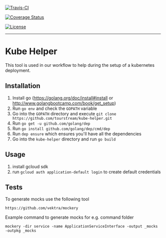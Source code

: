 [![Travis-CI][travis-image]][travis-url]

[![Coverage Status][coveralls-image]][coveralls-url]

[![License][license-image]][license-url]

***

# Kube Helper

This tool is used in our workflow to help during the setup of a kubernetes deployment.

## Installation

1. Install go (https://golang.org/doc/install#install or http://www.golangbootcamp.com/book/get_setup) 
2. Run `go env` and check the `GOPATH` variable
3. Go into the `GOPATH` directory and execute `git clone https://github.com/tourstream/kube-helper.git`
4. Run `go get -u github.com/golang/dep`
5. Run `go install github.com/golang/dep/cmd/dep`
6. Run `dep ensure` which ensures you'll have all the dependencies
7. Go into the `kube-helper` directory and run `go build`

## Usage

1. install gcloud sdk
2. run `gcloud auth application-default login` to create default credentials

[coveralls-image]: https://coveralls.io/repos/github/tourstream/kube-helper/badge.svg
[coveralls-url]: https://coveralls.io/github/tourstream/kube-helper

[travis-image]: https://travis-ci.org/tourstream/kube-helper.svg?branch=master
[travis-url]: https://travis-ci.org/tourstream/kube-helper

[license-image]: https://img.shields.io/github/license/tourstream/kube-helper.svg?style=flat-square
[license-url]: https://github.com/tourstream/kube-helper/blob/master/LICENSE

## Tests

To generate mocks use the following tool

    https://github.com/vektra/mockery


Example command to generate mocks for e.g. command folder

    mockery -dir service -name ApplicationServiceInterface -output _mocks -outpkg _mocks
